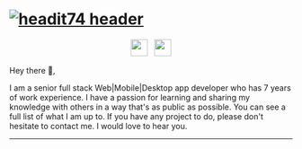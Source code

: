 # [![headit74 header](https://github.com/headit74/headit74/blob/main/image/gh-banner.png?raw=true)](https://github.com/headit74)

<p align='center'>
<a href="https://twitter.com/xingjin319"><img height="30" src="https://github.com/headit74/headit74/blob/main/icon/twitter.png?raw=true"></a>&nbsp;&nbsp;
<a href="https://www.linkedin.com/in/xing-jin-2642351a0"><img height="30" src="https://github.com/headit74/headit74/blob/main/icon/linkedin.png?raw=true"></a>
</p>

Hey there 👋,

I am a senior full stack Web|Mobile|Desktop app developer who has 7 years of work experience. I have a passion for learning and sharing my knowledge with others in a way that's as public as possible.  You can see a full list of what I am up to.  If you have any project to do, please don't hesitate to contact me. I would love to hear you.

---
